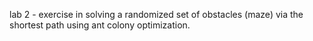 lab 2 - exercise in solving a randomized set of obstacles (maze) via the shortest path using ant colony optimization. 
